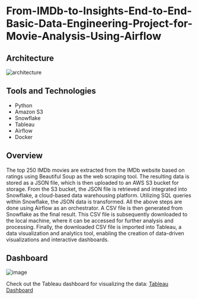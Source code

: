# From-IMDb-to-Insights-End-to-End-Basic-Data-Engineering-Project-for-Movie-Analysis-Using-Airflow
## Architecture

![architecture](https://github.com/Serishko/From-IMDb-to-Insights-End-to-End-Basic-Data-Engineering-Project-for-Movie-Analysis-Using-Airflow/assets/58653229/b32b1810-43d2-4c16-941a-3be68ccd5c3b)

## Tools and Technologies

* Python
* Amazon S3
* Snowflake
* Tableau
* Airflow
* Docker

## Overview

The top 250 IMDb movies are extracted from the IMDb website based on ratings using Beautiful Soup as the web scraping tool. The resulting data is stored as a JSON file, which is then uploaded to an AWS S3 bucket for storage. From the S3 bucket, the JSON file is retrieved and integrated into Snowflake, a cloud-based data warehousing platform. Utilizing SQL queries within Snowflake, the JSON data is transformed. All the above steps are done using Airflow as an orchestrator. A CSV file is then generated from Snowflake as the final result. This CSV file is subsequently downloaded to the local machine, where it can be accessed for further analysis and processing. Finally, the downloaded CSV file is imported into Tableau, a data visualization and analytics tool, enabling the creation of data-driven visualizations and interactive dashboards.

## Dashboard

![image](https://github.com/Serishko/data-enngineering-project/assets/58653229/6047cf2b-aa24-4ef4-8935-9d13796a2911)

Check out the Tableau dashboard for visualizing the data:
[Tableau Dashboard](https://public.tableau.com/views/imdb_dashboard_16861536566380/Dashboard1?:language=en-US&publish=yes&:display_count=n&:origin=viz_share_link)


